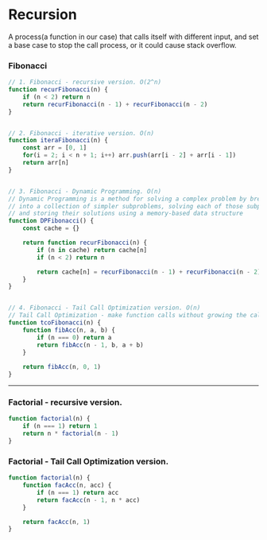 # Recursion
A process(a function in our case) that calls itself with different input, 
and set a base case to stop the call process, or it could cause stack overflow.


### Fibonacci
```javascript
// 1. Fibonacci - recursive version. O(2^n)
function recurFibonacci(n) {
    if (n < 2) return n
    return recurFibonacci(n - 1) + recurFibonacci(n - 2)
}


// 2. Fibonacci - iterative version. O(n)
function iteraFibonacci(n) {
    const arr = [0, 1]
    for(i = 2; i < n + 1; i++) arr.push(arr[i - 2] + arr[i - 1])
    return arr[n]
}


// 3. Fibonacci - Dynamic Programming. O(n)
// Dynamic Programming is a method for solving a complex problem by breaking it down 
// into a collection of simpler subproblems, solving each of those subproblems just once, 
// and storing their solutions using a memory-based data structure
function DPFibonacci() {
    const cache = {}

    return function recurFibonacci(n) {
        if (n in cache) return cache[n]
        if (n < 2) return n

        return cache[n] = recurFibonacci(n - 1) + recurFibonacci(n - 2)
    }
}


// 4. Fibonacci - Tail Call Optimization version. O(n)
// Tail Call Optimization - make function calls without growing the call stack. (ES6, partial support)
function tcoFibonacci(n) {
    function fibAcc(n, a, b) {
        if (n === 0) return a
        return fibAcc(n - 1, b, a + b)
    }
  
    return fibAcc(n, 0, 1)
}
```

---

### Factorial - recursive version.
```javascript
function factorial(n) {
    if (n === 1) return 1
    return n * factorial(n - 1)
}
```

### Factorial - Tail Call Optimization version.
```javascript
function factorial(n) {
    function facAcc(n, acc) {
        if (n === 1) return acc
        return facAcc(n - 1, n * acc)
    }

    return facAcc(n, 1)
}
```
